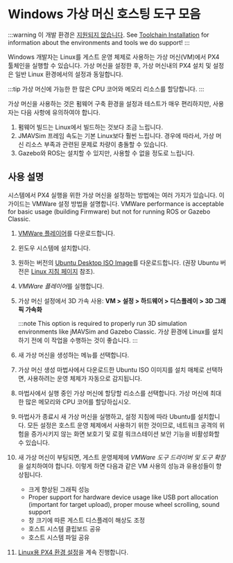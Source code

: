# Windows 가상 머신 호스팅 도구 모음

:::warning
이 개발 환경은 [지원되지 않습니다](../advanced/dev_env_unsupported.md). See [Toolchain Installation](../dev_setup/dev_env.md) for information about the environments and tools we do support!
:::

Windows 개발자는 Linux를 게스트 운영 체제로 사용하는 가상 머신(VM)에서 PX4 툴체인을 실행할 수 있습니다. 가상 머신을 설정한 후, 가상 머신내의 PX4 설치 및 설정은 일반 Linux 환경에서의 설정과 동일합니다.

:::tip
가상 머신에 가능한 한 많은 CPU 코어와 메모리 리소스를 할당합니다.
:::

가상 머신을 사용하는 것은 펌웨어 구축 환경을 설정과 테스트가 매우 편리하지만, 사용자는 다음 사항에 유의하여야 합니다.
1. 펌웨어 빌드는 Linux에서 빌드하는 것보다 조금 느립니다.
1. JMAVSim 프레임 속도는 기본 Linux보다 훨씬 느립니다. 경우에 따라서, 가상 머신 리소스 부족과 관련된 문제로 차량이 충돌할 수 있습니다.
1. Gazebo와 ROS는 설치할 수 있지만, 사용할 수 없을 정도로 느립니다.

## 사용 설명

시스템에서 PX4 실행을 위한 가상 머신을 설정하는 방법에는 여러 가지가 있습니다. 이 가이드는 VMWare 설정 방법을 설명합니다. VMWare performance is acceptable for basic usage (building Firmware) but not for running ROS or Gazebo Classic.

1. [VMWare 플레이어](https://www.vmware.com/products/workstation-player/workstation-player-evaluation.html)를 다운로드합니다.
1. 윈도우 시스템에 설치합니다.
1. 원하는 버전의 [Ubuntu Desktop ISO Image](https://www.ubuntu.com/download/desktop)를 다운로드합니다. (권장 Ubuntu 버전은 [Linux 지침 페이지](../dev_setup/dev_env_linux.md) 참조).
1. *VMWare 플레이어*를 실행합니다.
1. 가상 머신 설정에서 3D 가속 사용: **VM > 설정 > 하드웨어 > 디스플레이 > 3D 그래픽 가속화**

   :::note
This option is required to properly run 3D simulation environments like jMAVSim and Gazebo Classic.
가상 환경에 Linux를 설치하기 전에 이 작업을 수행하는 것이 좋습니다.
:::
1. 새 가상 머신을 생성하는 메뉴를 선택합니다.
1. 가상 머신 생성 마법사에서 다운로드한 Ubuntu ISO 이미지를 설치 매체로 선택하면, 사용하려는 운영 체제가 자동으로 감지됩니다.
1. 마법사에서 실행 중인 가상 머신에 할당할 리소스를 선택합니다. 가상 머신에 최대한 많은 메모리와 CPU 코어를 할당하십시오.
1. 마법사가 종료시 새 가상 머신을 실행하고, 설정 지침에 따라 Ubuntu를 설치합니다. 모든 설정은 호스트 운영 체제에서 사용하기 위한 것이므로, 네트워크 공격의 위험을 증가시키지 않는 화면 보호기 및 로컬 워크스테이션 보안 기능을 비활성화할 수 있습니다.
1. 새 가상 머신이 부팅되면, 게스트 운영체제에 *VMWare 도구 드라이버 및 도구 확장*을 설치하여야 합니다. 이렇게 하면 다음과 같은 VM 사용의 성능과 유용성들이 향상됩니다.
    * 크게 향상된 그래픽 성능
    * Proper support for hardware device usage like USB port allocation (important for target upload), proper mouse wheel scrolling, sound support
    * 창 크기에 따른 게스트 디스플레이 해상도 조정
    * 호스트 시스템 클립보드 공유
    * 호스트 시스템 파일 공유
1. [Linux용 PX4 환경 설정](../dev_setup/dev_env_linux.md)을 계속 진행합니다.
